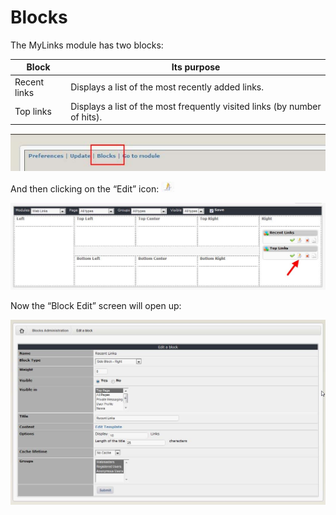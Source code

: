 # Blocks

The MyLinks module has two blocks:

| Block | Its purpose |
| --- | --- |
| Recent links | Displays a list of the most recently added links. |
| Top links | Displays a list of the most frequently visited links \(by number of hits\). |

![img\_2.jpg](.gitbook/assets/img_25.jpg)

And then clicking on the “Edit” icon: ![img\_2.jpg](.gitbook/assets/img_20.jpg)

![img\_2.jpg](.gitbook/assets/img_29.jpg)

Now the “Block Edit” screen will open up:

![img\_2.jpg](.gitbook/assets/img_30.jpg)

